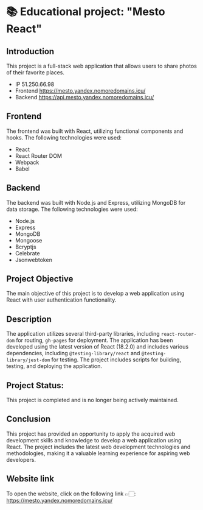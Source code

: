 # 📚 Educational project: "Mesto React"

## Introduction
This project is a full-stack web application that allows users to share photos of their favorite places.

* IP 51.250.66.98
* Frontend https://mesto.yandex.nomoredomains.icu/
* Backend https://api.mesto.yandex.nomoredomains.icu/

## Frontend
The frontend was built with React, utilizing functional components and hooks. The following technologies were used:
* React
* React Router DOM
* Webpack
* Babel

## Backend
The backend was built with Node.js and Express, utilizing MongoDB for data storage. The following technologies were used:
* Node.js
* Express
* MongoDB
* Mongoose
* Bcryptjs
* Celebrate
* Jsonwebtoken

## Project Objective
The main objective of this project is to develop a web application using React with user authentication functionality.

## Description
The application utilizes several third-party libraries, including `react-router-dom` for routing, `gh-pages` for deployment. The application has been developed using the latest version of React (18.2.0) and includes various dependencies, including `@testing-library/react` and `@testing-library/jest-dom` for testing. The project includes scripts for building, testing, and deploying the application.

## Project Status:
This project is completed and is no longer being actively maintained.

## Conclusion
This project has provided an opportunity to apply the acquired web development skills and knowledge to develop a web application using React. The project includes the latest web development technologies and methodologies, making it a valuable learning experience for aspiring web developers.
  
## Website link
To open the website, click on the following link 👉🏻: https://mesto.yandex.nomoredomains.icu/

